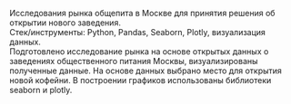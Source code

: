 Исследования рынка общепита в Москве для принятия решения об открытии нового заведения.  
Стек/инструменты: Python, Pandas, Seaborn, Plotly, визуализация данных.  
Подготовлено исследование рынка на основе открытых данных о заведениях общественного питания Москвы, визуализированы полученные данные. На основе данных выбрано место для открытия новой кофейни. В построении графиков использованы библиотеки seaborn и plotly.
